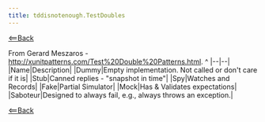 ```yaml
---
title: tddisnotenough.TestDoubles
---
```

[<==Back](TddIsNotEnough#TestDoubles)

From Gerard Meszaros - <http://xunitpatterns.com/Test%20Double%20Patterns.html>.
^
|--|--|
|Name|Description|
|Dummy|Empty implementation. Not called or don't care if it is|
|Stub|Canned replies - "snapshot in time"|
|Spy|Watches and Records|
|Fake|Partial Simulator|
|Mock|Has & Validates expectations|
|Saboteur|Designed to always fail, e.g., always throws an exception.|

[<==Back](TddIsNotEnough#TestDoubles)
